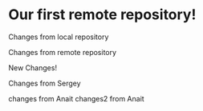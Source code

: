 # Our first remote repository! 

Changes from local repository

Changes from remote repository

New Changes!

Changes from Sergey

changes from Anait
changes2 from Anait